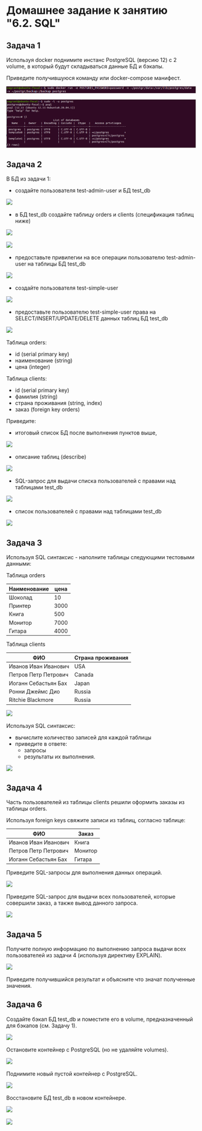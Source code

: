 # Домашнее задание к занятию "6.2. SQL"

## Задача 1

Используя docker поднимите инстанс PostgreSQL (версию 12) c 2 volume, 
в который будут складываться данные БД и бэкапы.

Приведите получившуюся команду или docker-compose манифест.

![](img/postgres_docker.png)

![](img/postgres_start.png)

## Задача 2

В БД из задачи 1: 
- создайте пользователя test-admin-user и БД test_db

![](task1.1.png)

- в БД test_db создайте таблицу orders и clients (спeцификация таблиц ниже)

![](task1.2.png)

![](task1.2.1png)

- предоставьте привилегии на все операции пользователю test-admin-user на таблицы БД test_db

![](task1.3.png)

- создайте пользователя test-simple-user 

![](task1.4.png)

- предоставьте пользователю test-simple-user права на SELECT/INSERT/UPDATE/DELETE данных таблиц БД test_db

![](task1.5.png)

Таблица orders:
- id (serial primary key)
- наименование (string)
- цена (integer)

Таблица clients:
- id (serial primary key)
- фамилия (string)
- страна проживания (string, index)
- заказ (foreign key orders)

Приведите:
- итоговый список БД после выполнения пунктов выше,

![](task1.6.png)

- описание таблиц (describe)

![](task1.7.png)

- SQL-запрос для выдачи списка пользователей с правами над таблицами test_db

![](task1.8.png)

- список пользователей с правами над таблицами test_db

![](task1.9.png)

## Задача 3

Используя SQL синтаксис - наполните таблицы следующими тестовыми данными:

Таблица orders

|Наименование|цена|
|------------|----|
|Шоколад| 10 |
|Принтер| 3000 |
|Книга| 500 |
|Монитор| 7000|
|Гитара| 4000|

Таблица clients

|ФИО|Страна проживания|
|------------|----|
|Иванов Иван Иванович| USA |
|Петров Петр Петрович| Canada |
|Иоганн Себастьян Бах| Japan |
|Ронни Джеймс Дио| Russia|
|Ritchie Blackmore| Russia|

![](task3.1.png)

Используя SQL синтаксис:
- вычислите количество записей для каждой таблицы 
- приведите в ответе:
    - запросы 
    - результаты их выполнения.

![](task3.2.png)

## Задача 4

Часть пользователей из таблицы clients решили оформить заказы из таблицы orders.

Используя foreign keys свяжите записи из таблиц, согласно таблице:

|ФИО|Заказ|
|------------|----|
|Иванов Иван Иванович| Книга |
|Петров Петр Петрович| Монитор |
|Иоганн Себастьян Бах| Гитара |

Приведите SQL-запросы для выполнения данных операций.

![](task4.1.png)

Приведите SQL-запрос для выдачи всех пользователей, которые совершили заказ, а также вывод данного запроса.

![](task4.2.png)

## Задача 5

Получите полную информацию по выполнению запроса выдачи всех пользователей из задачи 4 
(используя директиву EXPLAIN).

![](task5.1.png)

Приведите получившийся результат и объясните что значат полученные значения.

## Задача 6

Создайте бэкап БД test_db и поместите его в volume, предназначенный для бэкапов (см. Задачу 1).

![](task6.1.png)

Остановите контейнер с PostgreSQL (но не удаляйте volumes).

![](task6.2.png)

Поднимите новый пустой контейнер с PostgreSQL.

![](task6.3.png)

Восстановите БД test_db в новом контейнере.

![](task6.4.png)

![](task6.4.1png)

